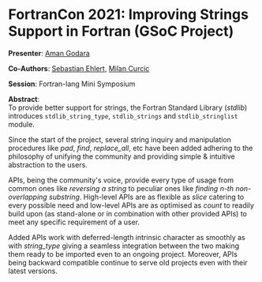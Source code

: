 # FortranCon 2021: Improving Strings Support in Fortran (GSoC Project)

__Presenter__: [Aman Godara](https://aman-godara.github.io)

__Co-Authors__: [Sebastian Ehlert](https://github.com/awvwgk), [Milan Curcic](https://github.com/milancurcic)

__Session__: Fortran-lang Mini Symposium

__Abstract__:  
To provide better support for strings, the Fortran Standard Library (*stdlib*) introduces `stdlib_string_type`, `stdlib_strings` and `stdlib_stringlist` module.

Since the start of the project, several string inquiry and manipulation procedures like *pad*, *find*, *replace_all*, etc have been added adhering to the philosophy of unifying the community and providing simple & intuitive abstraction to the users.

APIs, being the community's voice, provide every type of usage from common ones like *reversing a string* to peculiar ones like *finding n-th non-overlapping substring*. High-level APIs are as flexible as *slice* catering to every possible need and low-level APIs are as optimised as *count* to readily build upon (as stand-alone or in combination with other provided APIs) to meet any specific requirement of a user.

Added APIs work with deferred-length intrinsic character as smoothly as with *string_type* giving a seamless integration between the two making them ready to be imported even to an ongoing project. Moreover, APIs being backward compatible continue to serve old projects even with their latest versions.
